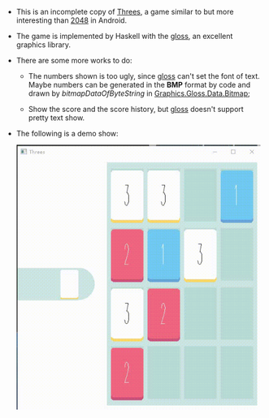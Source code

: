 * This is an incomplete copy of [Threes](https://play.google.com/store/apps/details?id=vo.threes.exclaim&hl=en_US), a game similar to but more interesting than [2048](https://play.google.com/store/apps/details?id=apps.r.twothousandfortyeight&hl=en_US) in Android.

* The game is implemented by Haskell with the [gloss](https://hackage.haskell.org/package/gloss), an excellent graphics library.

* There are some more works to do:

  * The numbers shown is too ugly, since  [gloss](https://hackage.haskell.org/package/gloss) can't set the font of text. Maybe numbers can be generated in the **BMP** format by code and drawn by *bitmapDataOfByteString* in [Graphics.Gloss.Data.Bitmap](https://hackage.haskell.org/package/gloss-1.13.0.1/docs/Graphics-Gloss-Data-Bitmap.html);

  * Show the score and the score history, but [gloss](https://hackage.haskell.org/package/gloss) doesn't support pretty text show.

* The following is a demo show:

  ![threes](https://github.com/chenyulue/threes/blob/master/demo.gif)
